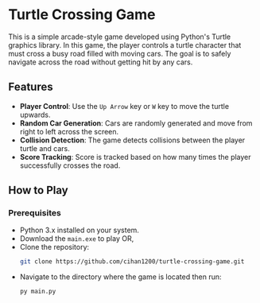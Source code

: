 # Turtle Crossing Game

This is a simple arcade-style game developed using Python's Turtle graphics library. In this game, the player controls a turtle character that must cross a busy road filled with moving cars. The goal is to safely navigate across the road without getting hit by any cars.


## Features

- **Player Control**: Use the `Up Arrow` key or `W` key to move the turtle upwards.
- **Random Car Generation**: Cars are randomly generated and move from right to left across the screen.
- **Collision Detection**: The game detects collisions between the player turtle and cars.
- **Score Tracking**: Score is tracked based on how many times the player successfully crosses the road.

## How to Play

### Prerequisites

- Python 3.x installed on your system.
- Download the `main.exe` to play OR,
- Clone the repository:
    ```bash
    git clone https://github.com/cihan1200/turtle-crossing-game.git
- Navigate to the directory where the game is located then run:
    ```bash
    py main.py
